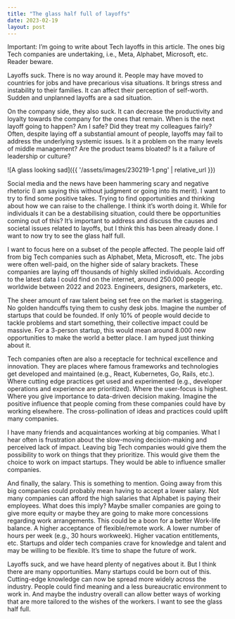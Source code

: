 ```yaml
---
title: "The glass half full of layoffs"
date: 2023-02-19
layout: post
---
```


Important: I’m going to write about Tech layoffs in this article. The ones big Tech companies are undertaking, i.e., Meta, Alphabet, Microsoft, etc. Reader beware.

Layoffs suck. There is no way around it. People may have moved to countries for jobs and have precarious visa situations. It brings stress and instability to their families. It can affect their perception of self-worth. Sudden and unplanned layoffs are a sad situation.

On the company side, they also suck. It can decrease the productivity and loyalty towards the company for the ones that remain. When is the next layoff going to happen? Am I safe? Did they treat my colleagues fairly? Often, despite laying off a substantial amount of people, layoffs may fail to address the underlying systemic issues. Is it a problem on the many levels of middle management? Are the product teams bloated? Is it a failure of leadership or culture?

![A glass looking sad]({{ '/assets/images/230219-1.png' | relative_url }})

Social media and the news have been hammering scary and negative rhetoric (I am saying this without judgment or going into its merit). I want to try to find some positive takes. Trying to find opportunities and thinking about how we can raise to the challenge. I think it’s worth doing it. While for individuals it can be a destabilising situation, could there be opportunities coming out of this? It’s important to address and discuss the causes and societal issues related to layoffs, but I think this has been already done. I want to now try to see the glass half full.

I want to focus here on a subset of the people affected. The people laid off from big Tech companies such as Alphabet, Meta, Microsoft, etc. The jobs were often well-paid, on the higher side of salary brackets. These companies are laying off thousands of highly skilled individuals. According to the latest data I could find on the internet, around 250.000 people worldwide between 2022 and 2023. Engineers, designers, marketers, etc.

The sheer amount of raw talent being set free on the market is staggering. No golden handcuffs tying them to cushy desk jobs. Imagine the number of startups that could be founded. If only 10% of people would decide to tackle problems and start something, their collective impact could be massive. For a 3-person startup, this would mean around 8.000 new opportunities to make the world a better place. I am hyped just thinking about it.

Tech companies often are also a receptacle for technical excellence and innovation. They are places where famous frameworks and technologies get developed and maintained (e.g., React, Kubernetes, Go, Rails, etc.). Where cutting edge practices get used and experimented (e.g., developer operations and experience are prioritized). Where the user-focus is highest. Where you give importance to data-driven decision making. Imagine the positive influence that people coming from these companies could have by working elsewhere. The cross-pollination of ideas and practices could uplift many companies.

I have many friends and acquaintances working at big companies. What I hear often is frustration about the slow-moving decision-making and perceived lack of impact. Leaving big Tech companies would give them the possibility to work on things that they prioritize. This would give them the choice to work on impact startups. They would be able to influence smaller companies.

And finally, the salary. This is something to mention. Going away from this big companies could probably mean having to accept a lower salary. Not many companies can afford the high salaries that Alphabet is paying their employees. What does this imply? Maybe smaller companies are going to give more equity or maybe they are going to make more concessions regarding work arrangements. This could be a boon for a better Work-life balance. A higher acceptance of flexible/remote work. A lower number of hours per week (e.g., 30 hours workweek). Higher vacation entitlements, etc. Startups and older tech companies crave for knowledge and talent and may be willing to be flexible. It’s time to shape the future of work.

Layoffs suck, and we have heard plenty of negatives about it. But I think there are many opportunities. Many startups could be born out of this. Cutting-edge knowledge can now be spread more widely across the industry. People could find meaning and a less bureaucratic environment to work in. And maybe the industry overall can allow better ways of working that are more tailored to the wishes of the workers. I want to see the glass half full.
